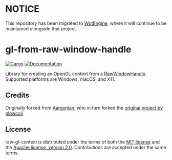 # NOTICE

This repository has been migrated to [WutEngine](https://github.com/cloone8/WutEngine), where it will continue to be maintained alongside that project.

# gl-from-raw-window-handle

[![Cargo](https://img.shields.io/crates/v/gl-from-raw-window-handle.svg)](https://crates.io/crates/gl-from-raw-window-handle)
[![Documentation](https://docs.rs/gl-from-raw-window-handle/badge.svg)](https://docs.rs/gl-from-raw-window-handle)

Library for creating an OpenGL context from a [RawWindowHandle](https://crates.io/crates/raw-window-handle). Supported platforms are Windows, macOS, and X11.

## Credits

Originally forked from [Aargonian](https://github.com/Aargonian/raw-gl-context), who
in turn forked the [original project by glowcoil](https://github.com/glowcoil/raw-gl-context)

## License

raw-gl-context is distributed under the terms of both the [MIT license](LICENSE-MIT) and the [Apache license, version 2.0](LICENSE-APACHE). Contributions are accepted under the same terms.
